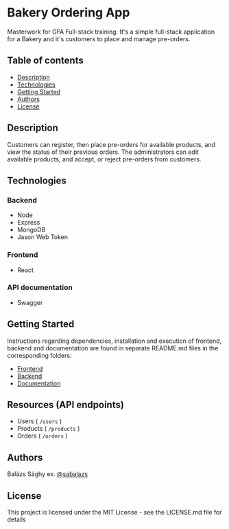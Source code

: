 # Bakery Ordering App
Masterwork for GFA Full-stack training. It's a simple full-stack application for a Bakery and it's customers to place and manage pre-orders.

## Table of contents
* [Description](#description)
* [Technologies](#technologies)
* [Getting Started](#getting-started)
* [Authors](#authors)
* [License](#license)

## Description

Customers can register, then place pre-orders for available products, and view the status of their previous orders. The administrators can edit available products, and accept, or reject pre-orders from customers.

## Technologies
### Backend
- Node
- Express
- MongoDB
- Jason Web Token
### Frontend
- React

### API documentation
- Swagger

## Getting Started

Instructions regarding dependencies, installation and execution of frontend, backend and documentation are found in separate README.md files in the corresponding folders:
- [Frontend](frontend/README.md)
- [Backend](backend/README.md)
- [Documentation](docs/README.md)

## Resources (API endpoints)
- Users ( `/users` )
- Products ( `/products` )
- Orders ( `/orders` )

## Authors

Balázs Sághy
ex. [@sabalazs](https://github.com/sabalazs)

## License

This project is licensed under the MIT License - see the LICENSE.md file for details